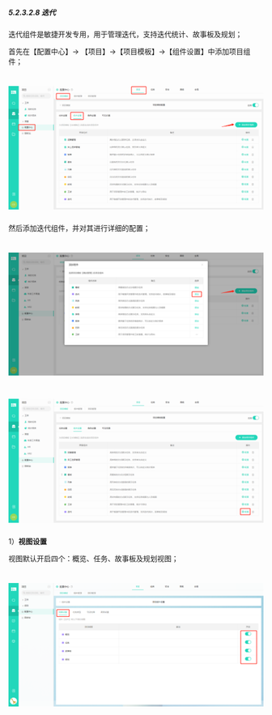 ##### 5.2.3.2.8 迭代

迭代组件是敏捷开发专用，用于管理迭代，支持迭代统计、故事板及规划；

首先在【配置中心】→ 【项目】→【项目模板】→【组件设置】中添加项目组件；

# ![](/assets/3组件管理-添加项目组件1.png)

然后添加迭代组件，并对其进行详细的配置；

# ![](/assets/10项目组件-迭代.png)

# ![](/assets/10项目组件-迭代1.png)

1）**视图设置**

视图默认开启四个：概览、任务、故事板及规划视图；

# ![](/assets/10项目组件-视图设置1.png)